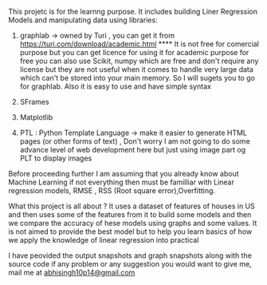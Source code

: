This projetc is for the learnng purpose. It includes  building Liner Regression Models and manipulating data using libraries:
1. graphlab -> owned by Turi , you can get it from https://turi.com/download/academic.html 
	**** It is not free for comercial purpose but you can get licence for using it for academic purpose for free 
	you can also use Scikit, numpy which are free and don't require any license but they are not useful when it comes to handle very large data which can't be stored into your main memory. So I will sugets you to go for graphlab. Also it is easy to use and have simple syntax

2. SFrames

3. Matplotlib

4. PTL :  Python Template Language ->  make it easier to generate HTML pages (or other forms of text)  , Don't worry I am not going to do some 										  advance level of web development here but just using image part og PLT to display images

Before proceeding further I am assuming that you already know about Machine Learning if not everything then must be familliar with Linear regression models, RMSE , RSS (Root square error),Overfitting. 

What this project is all about ?
It uses a dataset of features of houses in US and then uses some of the features from it to build some models and then we compare the accuracy of hese models using graphs and some values.
It is not aimed to provide the best model but to help you learn basics of how we apply the knowledge of linear regression into practical

I have peovided the output  snapshots and graph snapshots along with the source code 
if any problem or any suggestion you would want to give me, mail me at abhisingh10p14@gmail.com

